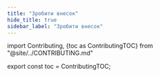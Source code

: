 ```yaml
---
title: "Зробити внесок"
hide_title: true
sidebar_label: "Зробити внесок"
---
```


import Contributing, {toc as ContributingTOC} from "@site/../CONTRIBUTING.md"

<Contributing />

export const toc = ContributingTOC;
